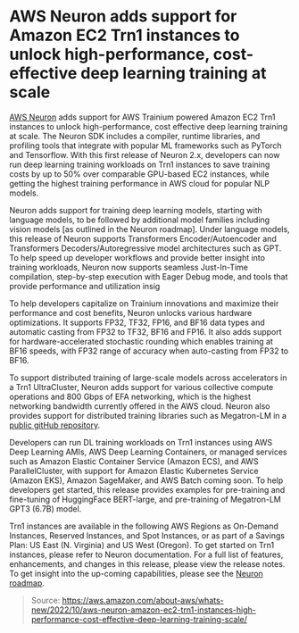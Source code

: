 # AWS Neuron adds support for Amazon EC2 Trn1 instances to unlock high-performance, cost-effective deep learning training at scale

[AWS Neuron](https://aws.amazon.com/machine-learning/neuron/) adds  support for AWS Trainium powered Amazon EC2 Trn1 instances to unlock high-performance, cost effective deep learning training at scale. The Neuron SDK includes a compiler, runtime libraries, and profiling tools that integrate with popular ML frameworks such as PyTorch and Tensorflow. With this first release of Neuron 2.x, developers can now run deep learning training workloads on Trn1 instances to save training costs by up to 50% over comparable GPU-based EC2 instances, while getting the highest training performance in AWS cloud for popular NLP models. 

Neuron adds support for training deep learning models, starting with language models, to be followed by additional model families including vision models [as outlined in the Neuron roadmap]. Under language models, this release of Neuron supports Transformers Encoder/Autoencoder and Transformers Decoders/Autoregressive model architectures such as GPT. To help speed up developer workflows and provide better insight into training workloads, Neuron now supports seamless Just-In-Time compilation, step-by-step execution with Eager Debug mode, and tools that provide performance and utilization insig

To help developers capitalize on Trainium innovations and maximize their performance and cost benefits, Neuron unlocks various hardware optimizations. It supports FP32, TF32, FP16, and BF16 data types and automatic casting from FP32 to TF32, BF16 and FP16. It also adds support for hardware-accelerated stochastic rounding which enables training at BF16 speeds, with FP32 range of accuracy when auto-casting from FP32 to BF16.

To support distributed training of large-scale models across accelerators in a Trn1 UltraCluster, Neuron adds support for various collective compute operations and 800 Gbps of EFA networking, which is the highest networking bandwidth currently offered in the AWS cloud. Neuron also provides support for distributed training libraries such as Megatron-LM in a [public gitHub repository](https://github.com/aws-neuron/aws-neuron-reference-for-megatron-lm).

Developers can run DL training workloads on Trn1 instances using AWS Deep Learning AMIs, AWS Deep Learning Containers, or managed services such as Amazon Elastic Container Service (Amazon ECS), and AWS ParallelCluster, with support for Amazon Elastic Kubernetes Service (Amazon EKS), Amazon SageMaker, and AWS Batch coming soon. To help developers get started, this release provides examples for pre-training and fine-tuning of HuggingFace BERT-large, and pre-training of Megatron-LM GPT3 (6.7B) model.

Trn1 instances are available in the following AWS Regions as On-Demand Instances, Reserved Instances, and Spot Instances, or as part of a Savings Plan: US East (N. Virginia) and US West (Oregon). To get started on Trn1 instances, please refer to Neuron documentation. For a full list of features, enhancements, and changes in this release, please view the release notes. To get insight into the up-coming capabilities, please see the [Neuron roadmap](https://awsdocs-neuron.readthedocs-hosted.com/en/latest/general/roadmap-readme.html). 

> Source: https://aws.amazon.com/about-aws/whats-new/2022/10/aws-neuron-amazon-ec2-trn1-instances-high-performance-cost-effective-deep-learning-training-scale/